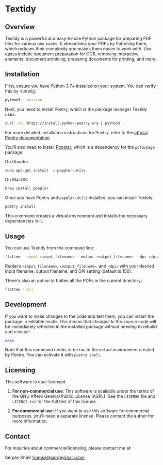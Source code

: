 # Textidy

## Overview

Textidy is a powerful and easy-to-use Python package for preparing PDF files for various use cases. It streamlines your PDFs by flattening them, which reduces their complexity and makes them easier to work with. Use cases include document preparation for OCR, removing interactive elements, document archiving, preparing documents for printing, and more.

## Installation

First, ensure you have Python 3.7+ installed on your system. You can verify this by running:

```bash
python3 --version
```

Next, you need to install Poetry, which is the package manager Textidy uses:

```bash
curl -sSL https://install.python-poetry.org | python3 -
```

For more detailed installation instructions for Poetry, refer to the [official Poetry documentation](https://python-poetry.org/docs).

You'll also need to install [Poppler](https://poppler.freedesktop.org/), which is a dependency for the `pdf2image` package:

On Ubuntu:

```bash
sudo apt-get install -y poppler-utils
```

On MacOS:

```bash
brew install poppler
```

Once you have Poetry and `poppler-utils` installed, you can install Textidy:

```bash
poetry install
```

This command creates a virtual environment and installs the necessary dependencies in it.

## Usage

You can use Textidy from the command line:

```bash
flatten --input <input_filename> --output <output_filename> --dpi <dpi>
```

Replace `<input_filename>`, `<output_filename>`, and `<dpi>` with your desired input filename, output filename, and DPI setting (default is 150).

There's also an option to flatten all the PDFs in the current directory:

```bash
flatten --all
```

## Development

If you want to make changes to the code and test them, you can install the package in editable mode. This means that changes to the source code will be immediately reflected in the installed package without needing to rebuild and reinstall:

```bash
make
```

Note that this command needs to be run in the virtual environment created by Poetry. You can activate it with `poetry shell`.

## Licensing

This software is dual-licensed.

1. **For non-commercial use**: This software is available under the terms of the GNU Affero General Public License (AGPL). See the `LICENSE` file and `LICENCE.txt` for the full text of this license. 

2. **For commercial use**: If you want to use this software for commercial purposes, you'll need a separate license. Please contact the author for more information. 

## Contact

For inquiries about commercial licensing, please contact me at:

Sergey Khalil
license@sergeykhalil.com